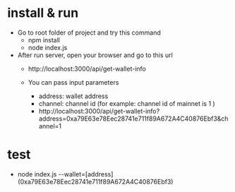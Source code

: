# install & run
- Go to root folder of project and try this command
   - npm install
   - node index.js
- After run server, open your browser and go to this url
  - http://localhost:3000/api/get-wallet-info
  - You can pass input parameters

     - address: wallet address
     - channel: channel id (for example: channel id of mainnet is 1 )
     - http://localhost:3000/api/get-wallet-info?address=0xa79E63e78Eec28741e711f89A672A4C40876Ebf3&channel=1

# test

 - node index.js --wallet=[address] (0xa79E63e78Eec28741e711f89A672A4C40876Ebf3)

